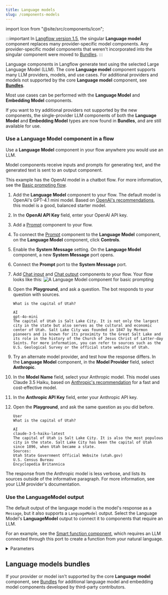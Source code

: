 ```yaml
---
title: Language models
slug: /components-models
---
```


import Icon from "@site/src/components/icon";

:::important
In [Langflow version 1.5](/release-notes), the singular **Language model** component replaces many provider-specific model components. Any provider-specific model components that weren't incorporated into the singular component were moved to [Bundles](/components-bundle-components).
:::

Language components in Langflow generate text using the selected Large Language Model (LLM). The core **Language model** component supports many LLM providers, models, and use cases. For additional providers and models not supported by the core **Language model** component, see [**Bundles**](/components-bundle-components).

Most use cases can be performed with the **Language Model** and **Embedding Model** components.

If you want to try additional providers not supported by the new components, the single-provider LLM components of both the **Language Model** and **Embedding Model** types are now found in **Bundles**, and are still available for use.

### Use a Language Model component in a flow

Use a **Language Model** component in your flow anywhere you would use an LLM.

Model components receive inputs and prompts for generating text, and the generated text is sent to an output component.

This example has the OpenAI model in a chatbot flow. For more information, see the [Basic prompting flow](/basic-prompting).

1. Add the **Language Model** component to your flow.
The default model is OpenAI's GPT-4.1 mini model. Based on [OpenAI's recommendations](https://platform.openai.com/docs/models/gpt-4.1-mini), this model is a good, balanced starter model.
2. In the **OpenAI API Key** field, enter your OpenAI API key.
3. Add a [Prompt](/components-prompts) component to your flow.
4. To connect the [Prompt](/components-prompts) component to the **Language Model** component, on the **Language Model** component, click **Controls**.
5. Enable the **System Message** setting.
On the **Language Model** component, a new **System Message** port opens.
6. Connect the **Prompt** port to the **System Message** port.
7. Add [Chat input](/components-io#chat-input) and [Chat output](/components-io#chat-output) components to your flow.
Your flow looks like this:
![A Language Model component for basic prompting](/img/component-language-model.png)

8. Open the **Playground**, and ask a question.
The bot responds to your question with sources.

    ```
    What is the capital of Utah?

    AI
    gpt-4o-mini
    The capital of Utah is Salt Lake City. It is not only the largest city in the state but also serves as the cultural and economic center of Utah. Salt Lake City was founded in 1847 by Mormon pioneers and is known for its proximity to the Great Salt Lake and its role in the history of the Church of Jesus Christ of Latter-day Saints. For more information, you can refer to sources such as the U.S. Geological Survey or the official state website of Utah.
    ```

9. Try an alternate model provider, and test how the response differs.
In the **Language Model** component, in the **Model Provider** field, select **Anthropic**.
10. In the **Model Name** field, select your Anthropic model.
This model uses Claude 3.5 Haiku, based on [Anthropic's recommendation](https://docs.anthropic.com/en/docs/about-claude/models/choosing-a-model) for a fast and cost-effective model.
11. In the **Anthropic API Key** field, enter your Anthropic API key.
12. Open the **Playground**, and ask the same question as you did before.

    ```
    User
    What is the capital of Utah?

    AI
    claude-3-5-haiku-latest
    The capital of Utah is Salt Lake City. It is also the most populous city in the state. Salt Lake City has been the capital of Utah since 1896, when Utah became a state.
    Sources:
    Utah State Government Official Website (utah.gov)
    U.S. Census Bureau
    Encyclopedia Britannica
    ```

The response from the Anthropic model is less verbose, and lists its sources outside of the informative paragraph.
For more information, see your LLM provider's documentation.

### Use the LanguageModel output

The default output of the language model is the model's response as a `Message`, but it also supports a `LanguageModel` output.
Select the Language Model's **LanguageModel** output to connect it to components that require an LLM.

For an example, see the [Smart function component](/components-processing#smart-function), which requires an LLM connected through this port to create a function from your natural language.

<details>
<summary>Parameters</summary>

**Inputs**

| Name | Type | Description |
|------|------|-------------|
| provider | String | The model provider to use. |
| model_name | String | The name of the model to use. Options depend on the selected provider. |
| api_key | SecretString | The API Key for authentication with the selected provider. |
| input_value | String | The input text to send to the model. |
| system_message | String | A system message that helps set the behavior of the assistant. |
| stream | Boolean | Whether to stream the response. Default: `False`. |
| temperature | Float | Controls randomness in responses. Range: `[0.0, 1.0]`. Default: `0.1`. |

**Outputs**

| Name | Type | Description |
|------|------|-------------|
| model | LanguageModel | An instance of Chat configured with the specified parameters. |

</details>

## Language models bundles

If your provider or model isn't supported by the core **Language model** component, see [Bundles](/components-bundle-components) for additional language model and embedding model components developed by third-party contributors.
